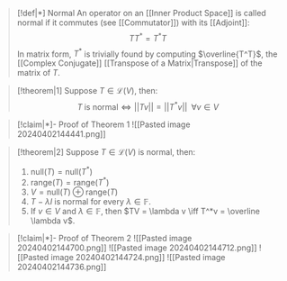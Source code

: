 
>[!def|*] Normal
>An operator on an [[Inner Product Space]] is called normal if it commutes (see [[Commutator]]) with its [[Adjoint]]: $$TT^* = T^* T$$
>In matrix form, $T^*$ is trivially found by computing $\overline{T^T}$, the [[Complex Conjugate]] [[Transpose of a Matrix|Transpose]] of the matrix of $T$.

>[!theorem|1]
>Suppose $T \in \mathcal L (V)$, then: $$T \; \text{is normal} \iff ||Tv|| = ||T^*v|| \; \; \forall v \in V$$

>[!claim|*]- Proof of Theorem 1
>![[Pasted image 20240402144441.png]]

>[!theorem|2]
>Suppose $T \in \mathcal L (V)$ is normal, then: 
>1. $\text{null}(T) = \text{null}(T^*)$
>2. $\text{range}(T) = \text{range}(T^*)$
>3. $V = \text{null}(T) \oplus \text{range}(T)$
>4. $T - \lambda I$ is normal for every $\lambda \in \mathbb{F}$.
>5. If $v \in V$ and $\lambda \in \mathbb{F}$, then $TV = \lambda v \iff T^*v = \overline \lambda v$.

>[!claim|*]- Proof of Theorem 2
>![[Pasted image 20240402144700.png]]
>![[Pasted image 20240402144712.png]]
>![[Pasted image 20240402144724.png]]
>![[Pasted image 20240402144736.png]]




